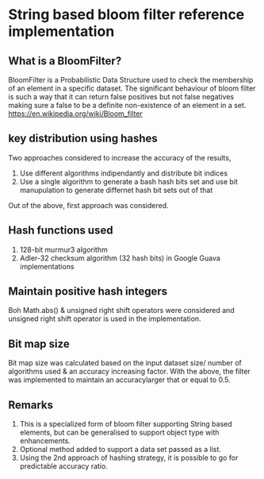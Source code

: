 # String based bloom filter reference implementation

## What is a BloomFilter?
BloomFilter is a Probabilistic Data Structure used to check the membership of an element in a specific dataset. The significant behaviour of bloom filter is such a way that it can return false positives but not false negatives making sure a false to be a definite non-existence of an element in a set.
https://en.wikipedia.org/wiki/Bloom_filter

## key distribution using hashes

Two approaches considered to increase the accuracy of the results,
1. Use different algorithms indipendantly and distribute bit indices
2. Use a single algorithm to generate a bash hash bits set and use bit manupulation to generate differnet hash bit sets out of that

Out of the above, first approach was considered.

## Hash functions used

1.  128-bit murmur3 algorithm
2.  Adler-32 checksum algorithm (32 hash bits) in Google Guava implementations

## Maintain positive hash integers

Boh Math.abs() & unsigned right shift operators were considered and unsigned right shift operator is used in the implementation.

## Bit map size

Bit map size was calculated based on the input dataset size/ number of algorithms used & an accuracy increasing factor. With the above, the filter was implemented to maintain an accuracylarger that or equal to 0.5.

## Remarks
1. This is a specialized form of bloom filter supporting String based elements, but can be generalised to support object type with enhancements.
2. Optional method added to support a data set passed as a list.
3. Using the 2nd approach of hashing strategy, it is possible to go for predictable accuracy ratio. 

